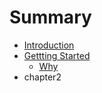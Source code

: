 # Summary

* [Introduction](README.md)
* [Gettting Started](docs/getting-started.md)
   * [Why](docs/why.md)
* chapter2

